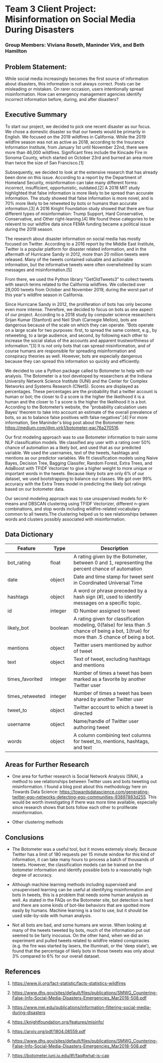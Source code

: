 # Team 3 Client Project: Misinformation on Social Media During Disasters
### Group Members: Viviana Roseth, Maninder Virk, and Beth Hamilton

## Problem Statement: 

While social media increasingly becomes the first source of information about disasters, this information is not always correct. Posts can be misleading or mistaken. On rarer occasion, users intentionally spread misinformation. How can emergency management agencies identify incorrect information before, during, and after disasters?

## Executive Summary 

To start our project, we decided to pick one recent disaster as our focus. We chose a domestic disaster so that our tweets would be primarily in English. We focused on the 2019 wildfires in California. While the 2019 wildfire season was not as active as 2018, according to the Insurance Information Institute, from January 1st until November 22nd, there were more than 46,000 wildfires. Significant fires include the Kincade Fire in Sonoma County, which started on October 23rd and burned an area more than twice the size of San Francisco.[1]  

Subsequently, we decided to look at the extensive research that has already been done on this issue. According to a report by the Department of Homeland Security, misinformation can take many different forms: incorrect, insufficient, opportunistic, outdated.[2] A 2018 MIT study highlighted that false information is more likely to be spread than accurate information. The study showed that false information is more novel, and is 70% more likely to be retweeted by bots or humans than accurate information.[3] A 2016 Knight Foundation study showed that there are four different types of misinformation: Trump Support, Hard Conservative, Conservative, and Other right-leaning.[4] We found these categories to be relevent to our wildfire data since FEMA funding became a political issue during the 2019 season. 

The research about disaster information on social media has mostly focused on Twitter. According to a 2016 report by the Middle East Institute, Twitter is a popular platform for disaster related information, and in the aftermath of Hurricane Sandy in 2012, more than 20 million tweets were released. Many of the tweets contained valuable and actionable information, but the informative tweets were often overwhelmed by scam messages and misinformation.[5] 

From there, we used the Python library "GetOldTweets3" to collect tweets with search terms related to the California wildfires. We collected over 28,000 tweets from October and November 2019, during the worst part of this year's wildfire season in California. 

Since Hurricane Sandy in 2012, the proliferation of bots has only become even more intense. Therefore, we decided to focus on bots as one aspect of our project. According to a 2018 study by computer science researchers Srijan Kumar (Stanford) and Neil Shah (Carnegie Mellon), bots are dangerous because of the scale on which they can operate. “Bots operate on a large scale for two purposes: first, to spread the same content, e.g., by retweeting, to a large audience, and second, by following each other to increase the social status of the accounts and apparent trustworthiness of information.”[3] It is not only bots that can spread misinformation, and of course humans are responsible for spreading misinformation and conspiracy theories as well. However, bots are especially dangerous because they can spread this information so quickly and efficiently. 

We decided to use a Python package called to Botometer to help with our analysis. The Botometer is a tool developed by researchers at the Indiana University Network Science Institute (IUNI) and the Center for Complex Networks and Systems Research (CNetS). Scores are displayed as percentages. These percentages are the probability that a twitter account is human or bot; the closer to 0 a score is the higher the likelihood it is a human and the closer to 1 a score is the higher the likelihood it is a bot. According to the Botometer’s website, the “probability calculation uses Bayes’ theorem to take into account an estimate of the overall prevalence of bots, so as to balance false positives with false negatives”.[4] For more information, See Maninder's blog post about the Botometer here: https://medium.com/@m.virk1/botometer-eac76a270516. 

Our first modeling approach was to use Botometer information to train some NLP classification models. We classified any user with a rating over 50% chance of automation as a likely bot, and used that as our predicted variable. We used the usernames, text of the tweets, hashtags and mentions as our predictor variables. We fit classification models using Naive Bayes, Decision Tree, Bagging Classifer, Random Forest, Extra Trees, and AdaBoost with TFIDF Vectorizer to give a higher weight to more unique or important words in the tweets. Because likely bots are only 6% of our dataset, we used bootstrapping to balance our classes. We got over 99% accuracy with the Extra Trees model in predicting the likely bot ratings based on our botometer data. 

Our second modeling approach was to use unsupervised models for K-means and DBSCAN clustering using TFIDF Vectorizer, different n-gram combinations, and stop words including wildfire-related vocabulary common to all tweets.The clustering helped us to see relationships between words and clusters possibly associated with misinformation. 

## Data Dictionary 

|Feature|Type|Description|
|---|---|---|
|bot_rating|float|A rating given by the Botometer, between 0 and 1, representing the percent chance of automation|
|date|object|Date and time stamp for tweet sent in Coordinated Universal Time| 
|hashtags|object|A word or phrase preceded by a hash sign (#), used to identify messages on a specific topic.|
|id|integer|ID Number assigned to tweet|
|likely_bot|boolean|A rating given for classification modeling, 0(false) for less than .5 chance of being a bot, 1(true) for more than .5 chance of being a bot.|
|mentions|object|Twitter users mentioned by author of tweet|
|text|object|Text of tweet, excluding hashtags and mentions|
|times_favorited|integer|Number of times a tweet has been marked as a favorite by another Twitter user|
|times_retweeted|integer|Number of times a tweet has been shared by another Twitter user|
|tweet_to|object|Twitter account to which a tweet is directed|
|username|object|Name/handle of Twitter user authoring tweet|
|words|object|A column combining text columns for tweet_to, mentions, hashtags, and text|

## Areas for Further Research

- One area for further research is Social Network Analysis (SNA), a method to see relationships between Twitter uses and bots tweeting out misinformation. I found a blog post about this methodology here on Towards Data Science: https://towardsdatascience.com/generating-twitter-ego-networks-detecting-ego-communities-93897883d255. This would be worth investigating if there was more time available, especially since research shows that bots follow each other to proliferate misinformation. 

- Other clustering methods

## Conclusions

- The Botometer was a useful tool, but it moves extemely slowly. Because Twitter has a limit of 180 requests per 15 minute window for this kind of information, it can take many hours to process a batch of thousands of tweets. However, the classification models can be trained on the botometer information and identify possible bots to a reasonably high degree of accuracy. 

- Although machine learning methods including supervised and unsupervised learning can be useful at identifying misinformation and bots in tweets, this is a problem that needs some human analysis as well. As stated in the FAQs on the Botometer site, bot detection is hard and there are some kinds of bot-like behaviors that are spotted more easily by humans. Machine learning is a tool to use, but it should be used side-by-side with human analysis. 

- Not all bots are bad, and some humans are worse. When looking at many of the tweets tweeted by bots, much of the information put out seemed to be fairly inocuous. On the other hand, when we did an experiment and pulled tweets related to wildfire related conspiracies (e.g. the fire was started by lasers, the Illuminati, or the 'deep state'), we found that the percentage of likely bots in those tweets was only about 3% compared to 6% for our overall dataset. 

## References 

1. https://www.iii.org/fact-statistic/facts-statistics-wildfires

2. https://www.dhs.gov/sites/default/files/publications/SMWG_Countering-False-Info-Social-Media-Disasters-Emergencies_Mar2018-508.pdf

3. https://www.mei.edu/publications/information-filtering-social-media-during-disasters

4. https://knightfoundation.org/features/misinfo/

5. https://arxiv.org/pdf/1804.08559.pdf

5. https://www.dhs.gov/sites/default/files/publications/SMWG_Countering-False-Info-Social-Media-Disasters-Emergencies_Mar2018-508.pdf

6. https://botometer.iuni.iu.edu/#!/faq#what-is-cap

